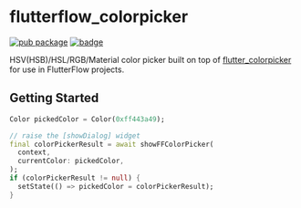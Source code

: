 # flutterflow_colorpicker

[![pub package](https://img.shields.io/pub/v/flutterflow_colorpicker?include_prereleases.svg "FlutterFlow Color Picker")](https://pub.dev/packages/flutterflow_colorpicker)
[![badge](https://img.shields.io/badge/%20built%20with-%20%E2%9D%A4-ff69b4.svg "build with love")](https://github.com/FlutterFlow/flutterflow_colorpicker)

HSV(HSB)/HSL/RGB/Material color picker built on top of [flutter_colorpicker](https://pub.dev/packages/flutterflow_colorpicker) for use in FlutterFlow projects.

## Getting Started

```dart
Color pickedColor = Color(0xff443a49);

// raise the [showDialog] widget
final colorPickerResult = await showFFColorPicker(
  context,
  currentColor: pickedColor,
);
if (colorPickerResult != null) {
  setState(() => pickedColor = colorPickerResult);
}
```
